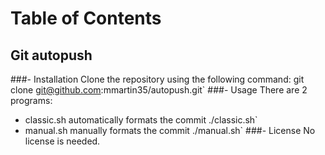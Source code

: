 # Table of Contents
## Git autopush
###- Installation
Clone the repository using the following command:
git clone git@github.com:mmartin35/autopush.git`
###- Usage
There are 2 programs: 
- classic.sh automatically formats the commit
./classic.sh`
- manual.sh manually formats the commit
./manual.sh`
###- License
No license is needed.
